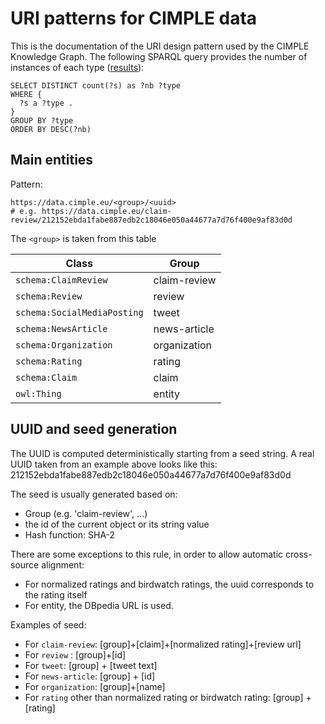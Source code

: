 URI patterns for CIMPLE data
==============================

This is the documentation of the URI design pattern used by the CIMPLE Knowledge Graph. The following SPARQL query provides the number of instances of each type ([results](https://data.cimple.eu/sparql?default-graph-uri=&query=SELECT+DISTINCT+count%28%3Fs%29+as+%3Fnb+%3Ftype%0D%0AWHERE+%7B%0D%0A++%3Fs+a+%3Ftype+.%0D%0A%7D%0D%0AGROUP+BY+%3Ftype%0D%0AORDER+BY+DESC%28%3Fnb%29&format=text%2Fhtml&should-sponge=&timeout=0&signal_void=on)):

``` sparql
SELECT DISTINCT count(?s) as ?nb ?type
WHERE {
  ?s a ?type .
}
GROUP BY ?type
ORDER BY DESC(?nb)
```

## Main entities

Pattern:

``` turtle
https://data.cimple.eu/<group>/<uuid>
# e.g. https://data.cimple.eu/claim-review/212152ebda1fabe887edb2c18046e050a44677a7d76f400e9af83d0d
```

The `<group>` is taken from this table 

| Class | Group |
| --- | --- |
| `schema:ClaimReview` | claim-review |
| `schema:Review` | review |
| `schema:SocialMediaPosting` | tweet |
| `schema:NewsArticle` | news-article |
| `schema:Organization` | organization |
| `schema:Rating` | rating |
| `schema:Claim` | claim |
| `owl:Thing` | entity |


## UUID and seed generation

The UUID is computed deterministically starting from a seed string. A real UUID taken from an example above looks like this: 212152ebda1fabe887edb2c18046e050a44677a7d76f400e9af83d0d

The seed is usually generated based on:

* Group (e.g. 'claim-review', ...)
* the id of the current object or its string value
* Hash function: SHA-2

There are some exceptions to this rule, in order to allow automatic cross-source alignment:
* For normalized ratings and birdwatch ratings, the uuid corresponds to the rating itself
* For entity, the DBpedia URL is used.

Examples of seed:
* For `claim-review`: [group]+[claim]+[normalized rating]+[review url]
* For `review` : [group]+[id]
* For `tweet`: [group] + [tweet text]
* For `news-article`: [group] + [id]
* For `organization`: [group]+[name]
* For `rating` other than normalized rating or birdwatch rating: [group] + [rating]
